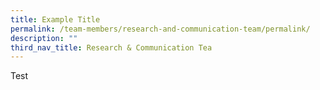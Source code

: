```yaml
---
title: Example Title
permalink: /team-members/research-and-communication-team/permalink/
description: ""
third_nav_title: Research & Communication Tea
---
```

Test